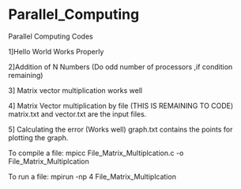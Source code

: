 # Parallel_Computing
Parallel Computing Codes 

1]Hello World Works Properly

2]Addition of N Numbers (Do odd number of processors ,if condition remaining)

3] Matrix vector multiplication works well

4] Matrix Vector multiplication by file (THIS IS REMAINING TO CODE)
matrix.txt and vector.txt are the input files.

5] Calculating the error (Works well)
graph.txt contains the points for plotting the graph. 




To compile a file:
mpicc File_Matrix_Multiplcation.c -o File_Matrix_Multiplcation

To run a file:
mpirun -np 4 File_Matrix_Multiplcation
